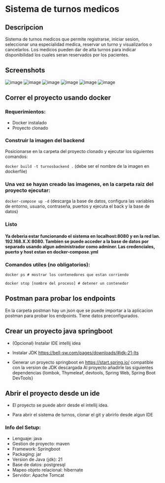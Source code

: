 # Sistema de turnos medicos

## Descripcion

Sistema de turnos medicos que permite registrarse, iniciar sesion, seleccionar una especialidad medica, reservar un turno y visualizarlos o cancelarlos. Los medicos pueden dar de alta turnos para indicar disponibilidad los cuales seran reservados por los pacientes.

## Screenshots

![image](https://github.com/user-attachments/assets/22cfc149-7ce4-44ee-9031-065399527b08)
![image](https://github.com/user-attachments/assets/0d00b1e1-07a4-4ab5-9212-ff9e4e1d97a8)
![image](https://github.com/user-attachments/assets/84931158-1b0a-44ef-85a4-1977a66fbf58)
![image](https://github.com/user-attachments/assets/b2de1abb-6fb9-4cf1-b6ca-62e9c9a961eb)
![image](https://github.com/user-attachments/assets/bf4cc81c-95e5-4aad-bb20-c662179eea66)
![image](https://github.com/user-attachments/assets/4fae5187-2c44-46b9-98bb-572808f4280d)



## Correr el proyecto usando docker

### Requerimientos:
   - Docker instalado
   - Proyecto clonado

### Construir la imagen del backend

Posicionarse en la carpeta del proyecto clonado y ejecutar los siguientes comandos:


`docker build -t turnosbackend .` (debe ser el nombre de la imagen en dockerfile)

### Una vez se hayan creado las imagenes, en la carpeta raiz del proyecto ejecutar:
  
`docker-compose up -d` (descarga la base de datos, configura las variables de entorno, usuario, contraseña, puertos y ejecuta el back y la base de datos)

### Listo
#### Ya deberia estar funcionando el sistema en localhost:8080 y en la red lan. 192.168.X.X:8080. Tambien se puede acceder a la base de datos por separado usando algun administrador como adminer. Las credenciales, puerto y host estan en docker-compose.yml

### Comandos utiles (no obligatorios): 

`docker ps # mostrar los contenedores que estan corriendo`

`docker stop [nombre del proceso] # detener un contenedor`

## Postman para probar los endpoints
En la carpeta postman hay un json que se puede importar a la aplicacion postman para probar los endpoints. Tiene datos preconfigurados.

## Crear un proyecto java springboot

- (Opcional) Instalar IDE intellij idea

- Instalar JDK https://bell-sw.com/pages/downloads/#jdk-21-lts

- Generar un proyecto springboot en https://start.spring.io/ compatible con la version de JDK descargada
Al proyecto añadirle las siguientes dependencias
{lombok, Thymeleaf, devtools, Spring Web, Spring Boot DevTools}

## Abrir el proyecto desde un ide

- El proyecto se puede abrir desde el intellij idea.

- Para abrir el sistema de turnos, clonar el git y abrirlo desde algun IDE


### Info del Setup:

- Lenguaje: java
- Gestion de proyecto: maven
- Framework: Springboot
- Packaging: jar
- Version de Java (jdk): 21
- Base de datos: postgresql
- Mapeo objeto relacional: hibernate
- Servidor: Apache Tomcat
